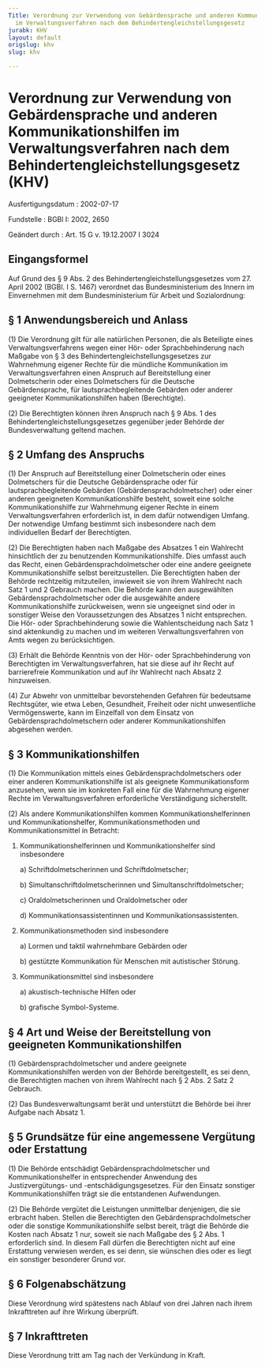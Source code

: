 ```yaml
---
Title: Verordnung zur Verwendung von Gebärdensprache und anderen Kommunikationshilfen
  im Verwaltungsverfahren nach dem Behindertengleichstellungsgesetz
jurabk: KHV
layout: default
origslug: khv
slug: khv

---
```


# Verordnung zur Verwendung von Gebärdensprache und anderen Kommunikationshilfen im Verwaltungsverfahren nach dem Behindertengleichstellungsgesetz (KHV)

Ausfertigungsdatum
:   2002-07-17

Fundstelle
:   BGBl I: 2002, 2650

Geändert durch
:   Art. 15 G v. 19.12.2007 I 3024

## Eingangsformel

Auf Grund des § 9 Abs. 2 des Behindertengleichstellungsgesetzes vom
27\. April 2002 (BGBl. I S. 1467) verordnet das Bundesministerium des
Innern im Einvernehmen mit dem Bundesministerium für Arbeit und
Sozialordnung:

## § 1 Anwendungsbereich und Anlass

(1) Die Verordnung gilt für alle natürlichen Personen, die als
Beteiligte eines Verwaltungsverfahrens wegen einer Hör- oder
Sprachbehinderung nach Maßgabe von § 3 des
Behindertengleichstellungsgesetzes zur Wahrnehmung eigener Rechte für
die mündliche Kommunikation im Verwaltungsverfahren einen Anspruch auf
Bereitstellung einer Dolmetscherin oder eines Dolmetschers für die
Deutsche Gebärdensprache, für lautsprachbegleitende Gebärden oder
anderer geeigneter Kommunikationshilfen haben (Berechtigte).

(2) Die Berechtigten können ihren Anspruch nach § 9 Abs. 1 des
Behindertengleichstellungsgesetzes gegenüber jeder Behörde der
Bundesverwaltung geltend machen.

## § 2 Umfang des Anspruchs

(1) Der Anspruch auf Bereitstellung einer Dolmetscherin oder eines
Dolmetschers für die Deutsche Gebärdensprache oder für
lautsprachbegleitende Gebärden (Gebärdensprachdolmetscher) oder einer
anderen geeigneten Kommunikationshilfe besteht, soweit eine solche
Kommunikationshilfe zur Wahrnehmung eigener Rechte in einem
Verwaltungsverfahren erforderlich ist, in dem dafür notwendigen
Umfang. Der notwendige Umfang bestimmt sich insbesondere nach dem
individuellen Bedarf der Berechtigten.

(2) Die Berechtigten haben nach Maßgabe des Absatzes 1 ein Wahlrecht
hinsichtlich der zu benutzenden Kommunikationshilfe. Dies umfasst auch
das Recht, einen Gebärdensprachdolmetscher oder eine andere geeignete
Kommunikationshilfe selbst bereitzustellen. Die Berechtigten haben der
Behörde rechtzeitig mitzuteilen, inwieweit sie von ihrem Wahlrecht
nach Satz 1 und 2 Gebrauch machen. Die Behörde kann den ausgewählten
Gebärdensprachdolmetscher oder die ausgewählte andere
Kommunikationshilfe zurückweisen, wenn sie ungeeignet sind oder in
sonstiger Weise den Voraussetzungen des Absatzes 1 nicht entsprechen.
Die Hör- oder Sprachbehinderung sowie die Wahlentscheidung nach Satz 1
sind aktenkundig zu machen und im weiteren Verwaltungsverfahren von
Amts wegen zu berücksichtigen.

(3) Erhält die Behörde Kenntnis von der Hör- oder Sprachbehinderung
von Berechtigten im Verwaltungsverfahren, hat sie diese auf ihr Recht
auf barrierefreie Kommunikation und auf ihr Wahlrecht nach Absatz 2
hinzuweisen.

(4) Zur Abwehr von unmittelbar bevorstehenden Gefahren für bedeutsame
Rechtsgüter, wie etwa Leben, Gesundheit, Freiheit oder nicht
unwesentliche Vermögenswerte, kann im Einzelfall von dem Einsatz von
Gebärdensprachdolmetschern oder anderer Kommunikationshilfen abgesehen
werden.

## § 3 Kommunikationshilfen

(1) Die Kommunikation mittels eines Gebärdensprachdolmetschers oder
einer anderen Kommunikationshilfe ist als geeignete Kommunikationsform
anzusehen, wenn sie im konkreten Fall eine für die Wahrnehmung eigener
Rechte im Verwaltungsverfahren erforderliche Verständigung
sicherstellt.

(2) Als andere Kommunikationshilfen kommen Kommunikationshelferinnen
und Kommunikationshelfer, Kommunikationsmethoden und
Kommunikationsmittel in Betracht:

1.  Kommunikationshelferinnen und Kommunikationshelfer sind insbesondere

    a)  Schriftdolmetscherinnen und Schriftdolmetscher;


    b)  Simultanschriftdolmetscherinnen und Simultanschriftdolmetscher;


    c)  Oraldolmetscherinnen und Oraldolmetscher oder


    d)  Kommunikationsassistentinnen und Kommunikationsassistenten.





2.  Kommunikationsmethoden sind insbesondere

    a)  Lormen und taktil wahrnehmbare Gebärden oder


    b)  gestützte Kommunikation für Menschen mit autistischer Störung.





3.  Kommunikationsmittel sind insbesondere

    a)  akustisch-technische Hilfen oder


    b)  grafische Symbol-Systeme.

## § 4 Art und Weise der Bereitstellung von geeigneten Kommunikationshilfen

(1) Gebärdensprachdolmetscher und andere geeignete
Kommunikationshilfen werden von der Behörde bereitgestellt, es sei
denn, die Berechtigten machen von ihrem Wahlrecht nach § 2 Abs. 2 Satz
2 Gebrauch.

(2) Das Bundesverwaltungsamt berät und unterstützt die Behörde bei
ihrer Aufgabe nach Absatz 1.

## § 5 Grundsätze für eine angemessene Vergütung oder Erstattung

(1) Die Behörde entschädigt Gebärdensprachdolmetscher und
Kommunikationshelfer in entsprechender Anwendung des Justizvergütungs-
und -entschädigungsgesetzes. Für den Einsatz sonstiger
Kommunikationshilfen trägt sie die entstandenen Aufwendungen.

(2) Die Behörde vergütet die Leistungen unmittelbar denjenigen, die
sie erbracht haben. Stellen die Berechtigten den
Gebärdensprachdolmetscher oder die sonstige Kommunikationshilfe selbst
bereit, trägt die Behörde die Kosten nach Absatz 1 nur, soweit sie
nach Maßgabe des § 2 Abs. 1 erforderlich sind. In diesem Fall dürfen
die Berechtigten nicht auf eine Erstattung verwiesen werden, es sei
denn, sie wünschen dies oder es liegt ein sonstiger besonderer Grund
vor.

## § 6 Folgenabschätzung

Diese Verordnung wird spätestens nach Ablauf von drei Jahren nach
ihrem Inkrafttreten auf ihre Wirkung überprüft.

## § 7 Inkrafttreten

Diese Verordnung tritt am Tag nach der Verkündung in Kraft.

